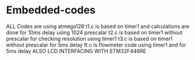 # Embedded-codes
ALL Codes are using atmega128
t1.c is based on timer1 and calculations are done for 10ms delay using 1024 prescalar
t2.c is based on timer1 without prescalar for checking resolution using timer1
t3.c is based on timer1 without prescalar for 5ms delay
ft.c is flowmeter code using timer1 and for 5ms delay
ALSO LCD INTERFACING WITH STM32F446RE
